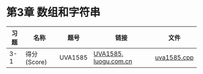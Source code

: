 # 第3章 数组和字符串

| 习题 | 名称 | 题号 | 链接 | 文件 |
| ---- | ---- | ---- | ---- | ---- |
| 3-1 | 得分(Score) | UVA1585 | [UVA1585, luogu.com.cn](https://www.luogu.com.cn/problem/UVA1585) | [uva1585.cpp](../uva/1000-1999/uva1585.cpp) |

